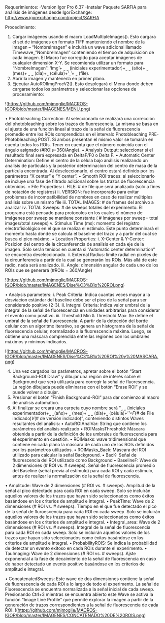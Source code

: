 Requerimientos: 
-Version Igor Pro 6.37
-Instalar Paquete SARFIA para análisis de imágenes desde IgorExchange: http://www.igorexchange.com/project/SARFIA

Procedimiento: 
1.	Cargar imágenes usando el macro LoadMultipleImages(). Esto cargara el set de imágenes en formato TIFF manteniendo el nombre de la imagen – “NombreImagen”  e incluirá un wave adicional llamado Timewave_”NombreImagen” conteniendo el tiempo de adquisición de cada imagen. El Macro fue corregido para aceptar imágenes de cualquier dimensión X-Y. Se recomienda utilizar un formato para “NombreImagen”: ‘Img’+ ˽ ˽ (iniciales experimentador)+˽ ˽ (año)+ ˽ (mes)+ ˽ ˽ (día)+˽ (célula)+’_’+ ˽ (file).
2.	Abrir la imagen y mantenerla en primer plano.
3.	Ejecutar AutoROIImgProcV2(). Esto desplegará el Menu donde deben cargarse todos los parámetros y seleccionar las opciones de procesamiento:

!(https://github.com/mjmoglie/MACROS-IGOR/blob/master/IMAGENES/MENU.png)
 
•	Photobleaching Correction: Al seleccionarlo se realizará una corrección del photobleaching sobre los trazos de fluorescencia. La misma se basa en el ajuste de una función lineal al trazo de la señal de fluorescencia promedio entre los ROIs comprendidos en el intervalo Photobleaching PRE- Photobleaching POST. Si ambos presentan el mismo valor se tomarán en cuenta todos los ROIs. Tener en cuenta que el número coincida con el ángulo asignado (#ROIs=360/Angle).
•	Analysis Output: seleccionar si el resultado final será expresada en DeltaF/F0 o Delta F.
•	Automatic Center Determination: Define el centro de la célula bajo análisis realizando un analisis de partículas y la posterior determinacion del centro de masa de la partícula encontrada. Al deseleccionarlo, el centro estará definido por los parámetros “X center” e “Y center”. 
•	Smooth ROI traces: al seleccionarlo se incluye una fase de filtrado adicional sobre los trazos de fluorescencia obtenidos.
•	File Properties: 
i.	FILE: # de file que será analizado (solo a fines de notación de registros)
ii.	VERSION: fue incorporado para evitar problemas de incompatibilidad de nombres en caso de realizar múltiples análisis sobre un mismo file
iii.	TOTAL IMAGES: # de frames del archivo a analizar
iv.	TOTAL Sweeps: # de sweeps totales del experimento. El programa está pensado para protocolos en los cuales el número de imágenes por sweep se mantiene constante ( # Imágenes por sweep= total images/total sweeps)
v.	Stimulus Time (ms): momento del registro electrofisiológico en el que se realiza el estímulo. Este punto determinará el momento hasta donde se calcula el baseline del trazo y a partir del cual se busca el pico máximo. 
•	Location Properties: 
i.	X-Center & Y-Center: Posicion del centro de la circunferencia de analisis en cada eje de la imagen. Sólo serán tenidos en cuenta si “Automatic center determination” se encuentra deseleccionado. 
ii.	External Radius: límite radial en pixeles de la circunferencia a partir de la cual se generarán los ROIs. Más allá de este radio, nada será analizado.
iii.	Angle: dimensión angular de  cada uno de los ROIs que se generará (#ROIs = 360/Angle)

!(https://github.com/mjmoglie/MACROS-IGOR/blob/master/IMAGENES/Dise%C3%B1o%20ROI.png)

•	Analysis parameters: 
i.	Peak Criteria: Indica cuantas veces mayor a la desviacion estándar del baseline debe ser el pico de la señal para ser considerado positivo (2-3).
ii.	Integral Criteria: Indica valor umbral de la integral de la señal de fluorescencia en unidades arbitrarias para considerar el evento como positivo.
iii.	Threshold Min & Threshold Max: Se define el umbral de la señal de fluorescencia. A partir de la detección del borde celular con un algoritmo iterativo, se genera un histograma de la señal de fluorescencia celular, normalizado a la fluorescencia máxima. Luego, se obtiene una máscara comprendida entre las regiones con los umbrales máximos y mínimos indicados.  
 
 !(https://github.com/mjmoglie/MACROS-IGOR/blob/master/IMAGENES/Dise%C3%B1o%20ROI%20y%20MASCARA.png)

4.	Una vez cargados los parámetros, apretar sobre el botón “Start Background-ROI Draw” y dibujar una región de interés sobre el Background que será utilizada para corregir la señal de fluorescencia. La región dibujada puede eliminarse con el botón “Erase ROI” y se puede volver a dibujar. 
5.	Presionar el botón “Finish Background-ROI” para dar comienzo al macro de análisis automático.
6.	Al finalizar se creará una carpeta cuyo nombre será “˽ ˽ (iniciales experimentador)+˽ ˽(año)+ ˽ (mes)+ ˽ ˽ (día)+˽ (célula)+’_’+F_(# de File indicado)_V_(# de versión indicado)”, conteniendo distintos Waves resultantes del análisis: 
•	AutoROIAnalVar: String que contiene los parámetros del analisis realizado
•	ROIMasksThreshold: Máscara obtenida a partir de la definición de los umbrales de fluorescencia para el experimento en cuestión. 
•	ROIMasks: wave tridimensional que contiene en cada plano la máscara de cada uno de los ROIs definidos por los parámetros utilizados.
•	ROIMasks_Back: Máscara del ROI utilizado para calcular la señal Background. 
•	BacK: Señal de fluorescencia del ROI utilizado como Background
•	BaselineF: Wave de 2 dimensiones (# ROI vs. # sweeps). Señal de fluorescencia promedio del Baseline (señal previa al estímulo) para cada ROI y cada estimulo, antes de realizar la normalización de la señal de fluorescencia. 

•	Amplitude: Wave de 2 dimensiones (# ROI vs. # sweeps). Amplitud de la señal al pico detectado para cada ROI en cada sweep. Solo se incluirán aquellos valores de los trazos que hayan sido seleccionados como éxitos basándose en los criterios de amplitud e integral. 
•	PeakTime: Wave de 2 dimensiones (# ROI vs. # sweeps).  Tiempo en el que fue detectado el pico de la señal de fluroescencia para cada ROI en cada sweep. Solo se incluirán aquellos valores de los trazos que hayan sido seleccionados como éxitos basándose en los criterios de amplitud e integral. 
•	Integral_area: Wave de 2 dimensiones (# ROI vs. # sweeps). Integral de la señal de fluorescencia para cada ROI en cada sweep. Solo se incluirán aquellos valores de los trazos que hayan sido seleccionados como éxitos basándose en los criterios de amplitud e integral. 
•	ProbabilityROIS: Se indica la probabilidad de detectar un evento exitoso en cada ROIs durante el experimento. 
•	TauImaging: Wave de 2 dimensiones (# ROI vs. # sweeps).  Ajste exponencial a la fase de decaimiento de la señal de fluorescencia en caso de haber detectado un evento positivo basándose en los criterios de amplitud e integral.

•	ConcatenatedSweeps: Este wave de dos dimensiones contiene la señal de fluorescencia de cada ROI a lo largo de todo el experimento. La señal de Fluorescencia se encuentra normalizada a la señal inicial de cada sweep. Presionando Ctrl+3 mientras se encuentra abierto este Wave se activa la función “Image Line Profile” que permite explorar la imagen a partir de la generación de trazos correspondientes a la señal de fluorescencia de cada ROI.
!(https://github.com/mjmoglie/MACROS-IGOR/blob/master/IMAGENES/CONCATENADO%20DE%20ROIS.png)
 

